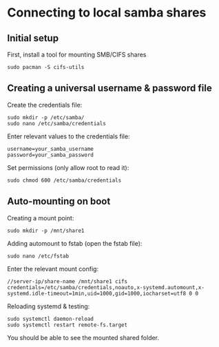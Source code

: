 # Connecting to local samba shares

## Initial setup

First, install a tool for mounting SMB/CIFS shares

```shell
sudo pacman -S cifs-utils
```

## Creating a universal username & password file

Create the credentials file:

```shell
sudo mkdir -p /etc/samba/
sudo nano /etc/samba/credentials
```

Enter relevant values to the credentials file:

```shell
username=your_samba_username
password=your_samba_password
```

Set permissions (only allow root to read it):

```shell
sudo chmod 600 /etc/samba/credentials
```

## Auto-mounting on boot

Creating a mount point:

```shell
sudo mkdir -p /mnt/share1
```

Adding automount to fstab (open the fstab file):

```shell
sudo nano /etc/fstab
```

Enter the relevant mount config:

```shell
//server-ip/share-name /mnt/share1 cifs credentials=/etc/samba/credentials,noauto,x-systemd.automount,x-systemd.idle-timeout=1min,uid=1000,gid=1000,iocharset=utf8 0 0
```

Reloading systemd & testing:

```shell
sudo systemctl daemon-reload
sudo systemctl restart remote-fs.target
```

You should be able to see the mounted shared folder.
